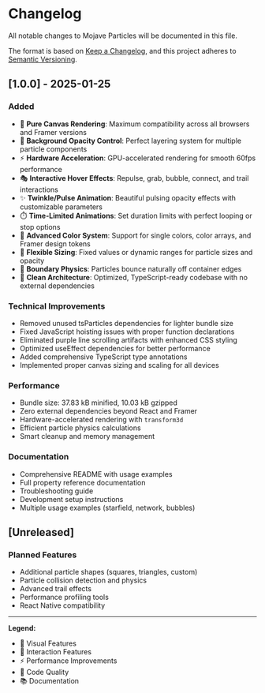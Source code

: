 # Changelog

All notable changes to Mojave Particles will be documented in this file.

The format is based on [Keep a Changelog](https://keepachangelog.com/en/1.0.0/),
and this project adheres to [Semantic Versioning](https://semver.org/spec/v2.0.0.html).

## [1.0.0] - 2025-01-25

### Added
- 🎨 **Pure Canvas Rendering**: Maximum compatibility across all browsers and Framer versions
- 🎯 **Background Opacity Control**: Perfect layering system for multiple particle components
- ⚡ **Hardware Acceleration**: GPU-accelerated rendering for smooth 60fps performance
- 🎭 **Interactive Hover Effects**: Repulse, grab, bubble, connect, and trail interactions
- ✨ **Twinkle/Pulse Animation**: Beautiful pulsing opacity effects with customizable parameters
- ⏱️ **Time-Limited Animations**: Set duration limits with perfect looping or stop options
- 🎨 **Advanced Color System**: Support for single colors, color arrays, and Framer design tokens
- 📏 **Flexible Sizing**: Fixed values or dynamic ranges for particle sizes and opacity
- 🎯 **Boundary Physics**: Particles bounce naturally off container edges
- 🧹 **Clean Architecture**: Optimized, TypeScript-ready codebase with no external dependencies

### Technical Improvements
- Removed unused tsParticles dependencies for lighter bundle size
- Fixed JavaScript hoisting issues with proper function declarations
- Eliminated purple line scrolling artifacts with enhanced CSS styling
- Optimized useEffect dependencies for better performance
- Added comprehensive TypeScript type annotations
- Implemented proper canvas sizing and scaling for all devices

### Performance
- Bundle size: 37.83 kB minified, 10.03 kB gzipped
- Zero external dependencies beyond React and Framer
- Hardware-accelerated rendering with `transform3d`
- Efficient particle physics calculations
- Smart cleanup and memory management

### Documentation
- Comprehensive README with usage examples
- Full property reference documentation
- Troubleshooting guide
- Development setup instructions
- Multiple usage examples (starfield, network, bubbles)

## [Unreleased]

### Planned Features
- Additional particle shapes (squares, triangles, custom)
- Particle collision detection and physics
- Advanced trail effects
- Performance profiling tools
- React Native compatibility

---

**Legend:**
- 🎨 Visual Features
- 🎯 Interaction Features  
- ⚡ Performance Improvements
- 🧹 Code Quality
- 📚 Documentation 
